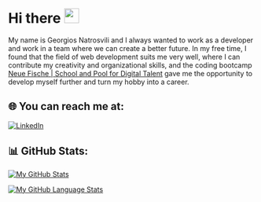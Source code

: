<h1>Hi there <img src = "https://raw.githubusercontent.com/MartinHeinz/MartinHeinz/master/wave.gif" 
width = 30px></h1>

<p>My name is Georgios Natrosvili and I always wanted to work as a developer and 
work in a team where we can create a better future. In my free time, I found that 
the field of web development suits me very well, where I can contribute my creativity
and organizational skills, and the coding bootcamp <a fill="#181A1B;" 
href="https://www.neuefische.de/">Neue Fische | School and Pool for Digital Talent</a> 
gave me the opportunity to develop myself further and turn my hobby into a career.</p>


## 🌐 You can reach me at:
[![LinkedIn](https://img.shields.io/badge/LinkedIn-%230077B5.svg?logo=linkedin&logoColor=white)](https://linkedin.com/in/Natrosvili) 

## 📊 GitHub Stats:
[![My GitHub Stats](https://github-readme-stats.vercel.app/api/?username=jasongaylord&count_private=true&theme=tokyonight&showicons=true)]()

[![My GitHub Language Stats](https://github-readme-stats.vercel.app/api/top-langs/?username=jasongaylord&langs_count=5&theme=tokyonight)]()

